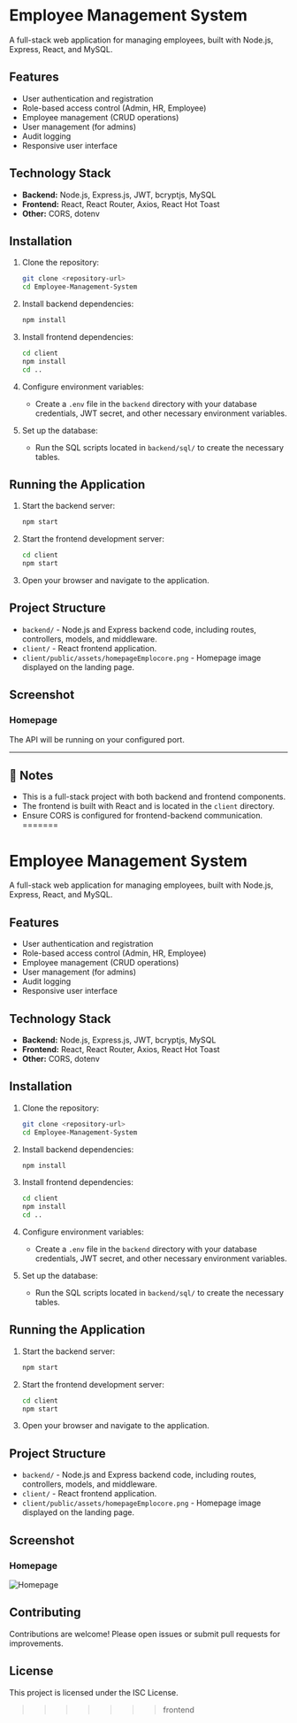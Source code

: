 # Employee Management System

A full-stack web application for managing employees, built with Node.js, Express, React, and MySQL.

## Features

- User authentication and registration
- Role-based access control (Admin, HR, Employee)
- Employee management (CRUD operations)
- User management (for admins)
- Audit logging
- Responsive user interface

## Technology Stack

- **Backend:** Node.js, Express.js, JWT, bcryptjs, MySQL
- **Frontend:** React, React Router, Axios, React Hot Toast
- **Other:** CORS, dotenv

## Installation

1. Clone the repository:
   ```bash
   git clone <repository-url>
   cd Employee-Management-System
   ```

2. Install backend dependencies:
   ```bash
   npm install
   ```

3. Install frontend dependencies:
   ```bash
   cd client
   npm install
   cd ..
   ```

4. Configure environment variables:
   - Create a `.env` file in the `backend` directory with your database credentials, JWT secret, and other necessary environment variables.

5. Set up the database:
   - Run the SQL scripts located in `backend/sql/` to create the necessary tables.

## Running the Application

1. Start the backend server:
   ```bash
   npm start
   ```

2. Start the frontend development server:
   ```bash
   cd client
   npm start
   ```

3. Open your browser and navigate to the application.

## Project Structure

- `backend/` - Node.js and Express backend code, including routes, controllers, models, and middleware.
- `client/` - React frontend application.
- `client/public/assets/homepageEmplocore.png` - Homepage image displayed on the landing page.

## Screenshot

### Homepage
The API will be running on your configured port.

---

## 📌 Notes

- This is a full-stack project with both backend and frontend components.
- The frontend is built with React and is located in the `client` directory.
- Ensure CORS is configured for frontend-backend communication.
=======
# Employee Management System

A full-stack web application for managing employees, built with Node.js, Express, React, and MySQL.

## Features

- User authentication and registration
- Role-based access control (Admin, HR, Employee)
- Employee management (CRUD operations)
- User management (for admins)
- Audit logging
- Responsive user interface

## Technology Stack

- **Backend:** Node.js, Express.js, JWT, bcryptjs, MySQL
- **Frontend:** React, React Router, Axios, React Hot Toast
- **Other:** CORS, dotenv

## Installation

1. Clone the repository:
   ```bash
   git clone <repository-url>
   cd Employee-Management-System
   ```

2. Install backend dependencies:
   ```bash
   npm install
   ```

3. Install frontend dependencies:
   ```bash
   cd client
   npm install
   cd ..
   ```

4. Configure environment variables:
   - Create a `.env` file in the `backend` directory with your database credentials, JWT secret, and other necessary environment variables.

5. Set up the database:
   - Run the SQL scripts located in `backend/sql/` to create the necessary tables.

## Running the Application

1. Start the backend server:
   ```bash
   npm start
   ```

2. Start the frontend development server:
   ```bash
   cd client
   npm start
   ```

3. Open your browser and navigate to the application.

## Project Structure

- `backend/` - Node.js and Express backend code, including routes, controllers, models, and middleware.
- `client/` - React frontend application.
- `client/public/assets/homepageEmplocore.png` - Homepage image displayed on the landing page.

## Screenshot

### Homepage

![Homepage](client/public/assets/homepageEmplocore.png)

## Contributing

Contributions are welcome! Please open issues or submit pull requests for improvements.

## License

This project is licensed under the ISC License.
>>>>>>> frontend
